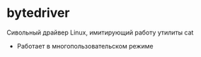 # bytedriver

Сивольный драйвер Linux, имитирующий работу утилиты cat

- Работает в многопользовательском режиме

